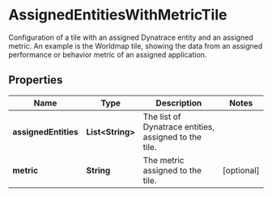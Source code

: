 

# AssignedEntitiesWithMetricTile

Configuration of a tile with an assigned Dynatrace entity and an assigned metric.   An example is the Worldmap tile, showing the data from an assigned performance or behavior metric of an assigned application.

## Properties

| Name | Type | Description | Notes |
|------------ | ------------- | ------------- | -------------|
|**assignedEntities** | **List&lt;String&gt;** | The list of Dynatrace entities, assigned to the tile. |  |
|**metric** | **String** | The metric assigned to the tile. |  [optional] |



